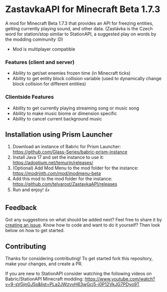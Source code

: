 # ZastavkaAPI for Minecraft Beta 1.7.3

A mod for Minecraft Beta 1.7.3 that provides an API for freezing entities, getting currently playing sound, and other data.
(Zastávka is the Czech word for station/stop similar to StationAPI, a suggested play on words by the modding community :D)
* Mod is multiplayer compatible

### Features (client and server)
* Ability to get/set enemies frozen time (in Minecraft ticks)
* Ability to get entity block collision variable (used to dynamically change block collision for different entities)

### Clientside Features
* Ability to get currently playing streaming song or music song
* Ability to make music biome or dimension specific
* Ability to cancel current background music

## Installation using Prism Launcher

1. Download an instance of Babric for Prism Launcher: https://github.com/Glass-Series/babric-prism-instance
2. Install Java 17 and set the instance to use it: https://adoptium.net/temurin/releases/
3. (Optional) Add Mod Menu to the mod folder for the instance: https://modrinth.com/mod/modmenu-beta
4. Add this mod to the mod folder for the instance: https://github.com/telvarost/ZastavkaAPI/releases
5. Run and enjoy! 👍

## Feedback

Got any suggestions on what should be added next? Feel free to share it by [creating an issue](https://github.com/telvarost/ZastavkaAPI/issues/new). Know how to code and want to do it yourself? Then look below on how to get started.

## Contributing

Thanks for considering contributing! To get started fork this repository, make your changes, and create a PR. 

If you are new to StationAPI consider watching the following videos on Babric/StationAPI Minecraft modding: https://www.youtube.com/watch?v=9-sVGjnGJ5s&list=PLa2JWzyvH63wGcj5-i0P12VkJG7PDyo9T
